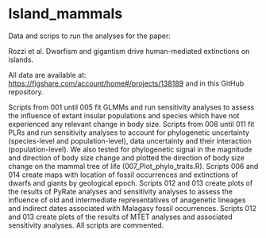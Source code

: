 # Island_mammals

Data and scrips to run the analyses for the paper:

Rozzi et al. Dwarfism and gigantism drive human-mediated extinctions on islands.

All data are available at: https://figshare.com/account/home#/projects/138189 and in this GitHub repository.

Scripts from 001 until 005 fit GLMMs and run sensitivity analyses to assess the influence of extant insular populations and species which have not experienced any relevant change in body size. Scripts from 008 until 011 fit PLRs and run sensitivity analyses to account for phylogenetic uncertainty (species-level and population-level), data uncertainty and their interaction (population-level). We also tested for phylogenetic signal in the magnitude and direction of body size change and plotted the direction of body size change on the mammal tree of life (007_Plot_phylo_traits.R). Scripts 006 and 014 create maps with location of fossil occurrences and extinctions of dwarfs and giants by geological epoch. Scripts 012 and 013 create plots of the results of PyRate analyses and sensitivity analyses to assess the influence of old and intermediate representatives of anagenetic lineages and indirect dates associated with Malagasy fossil occurrences. Scripts 012 and 013 create plots of the results of MTET analyses and associated sensitivity analyses. All scripts are commented.
